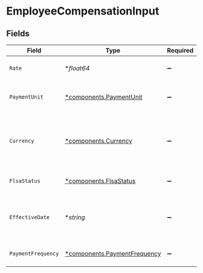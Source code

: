# EmployeeCompensationInput


## Fields

| Field                                                                                                                              | Type                                                                                                                               | Required                                                                                                                           | Description                                                                                                                        | Example                                                                                                                            |
| ---------------------------------------------------------------------------------------------------------------------------------- | ---------------------------------------------------------------------------------------------------------------------------------- | ---------------------------------------------------------------------------------------------------------------------------------- | ---------------------------------------------------------------------------------------------------------------------------------- | ---------------------------------------------------------------------------------------------------------------------------------- |
| `Rate`                                                                                                                             | **float64*                                                                                                                         | :heavy_minus_sign:                                                                                                                 | The amount paid per payment unit.                                                                                                  | 72000                                                                                                                              |
| `PaymentUnit`                                                                                                                      | [*components.PaymentUnit](../../models/components/paymentunit.md)                                                                  | :heavy_minus_sign:                                                                                                                 | Unit of measurement for employee compensation.                                                                                     | year                                                                                                                               |
| `Currency`                                                                                                                         | [*components.Currency](../../models/components/currency.md)                                                                        | :heavy_minus_sign:                                                                                                                 | Indicates the associated currency for an amount of money. Values correspond to [ISO 4217](https://en.wikipedia.org/wiki/ISO_4217). | USD                                                                                                                                |
| `FlsaStatus`                                                                                                                       | [*components.FlsaStatus](../../models/components/flsastatus.md)                                                                    | :heavy_minus_sign:                                                                                                                 | The FLSA status for this compensation.                                                                                             |                                                                                                                                    |
| `EffectiveDate`                                                                                                                    | **string*                                                                                                                          | :heavy_minus_sign:                                                                                                                 | The date on which a change to an employee's compensation takes effect.                                                             | 2020-08-12                                                                                                                         |
| `PaymentFrequency`                                                                                                                 | [*components.PaymentFrequency](../../models/components/paymentfrequency.md)                                                        | :heavy_minus_sign:                                                                                                                 | Frequency of employee compensation.                                                                                                | monthly                                                                                                                            |